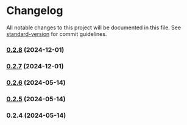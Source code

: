 # Changelog

All notable changes to this project will be documented in this file. See [standard-version](https://github.com/conventional-changelog/standard-version) for commit guidelines.

### [0.2.8](https://github.com/tombigel/svg-path-mini-tools/compare/v0.2.7...v0.2.8) (2024-12-01)

### [0.2.7](https://github.com/tombigel/svg-path-mini-tools/compare/v0.2.6...v0.2.7) (2024-12-01)

### [0.2.6](https://github.com/tombigel/svg-path-mini-tools/compare/v0.2.5...v0.2.6) (2024-05-14)

### [0.2.5](https://github.com/tombigel/svg-path-mini-tools/compare/v0.2.4...v0.2.5) (2024-05-14)

### 0.2.4 (2024-05-14)
